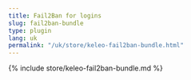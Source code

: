 ```yaml
---
title: Fail2Ban for logins
slug: fail2ban-bundle
type: plugin
lang: uk
permalink: "/uk/store/keleo-fail2ban-bundle.html"
---
```


{% include store/keleo-fail2ban-bundle.md %}
